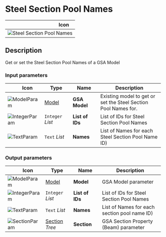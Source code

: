 # Steel Section Pool Names
<!--- This file has been auto-generated, do not change it manually! Edit the generator here: https://github.com/arup-group/GSA-Grasshopper/tree/main/DocsGeneration --->

|<img width="150"/> Icon |
| ----------- |
|![Steel Section Pool Names](./images/SteelSectionPoolNames.png) |

## Description

Get or set the Steel Section Pool Names of a GSA Model

### Input parameters

|<img width="20"/> Icon |<img width="200"/> Type |<img width="200"/> Name |<img width="1000"/> Description |
| ----------- | ----------- | ----------- | ----------- |
|![ModelParam](./images/ModelParam.png) |[Model](gsagh-model-parameter.md) |**GSA Model** |Existing model to get or set the Steel Section Pool Names for. |
|![IntegerParam](./images/IntegerParam.png) |`Integer` _List_ |**List of IDs** |List of IDs for Steel Section Pool Names |
|![TextParam](./images/TextParam.png) |`Text` _List_ |**Names** |List of Names for each Steel Section Pool Name ID) |

### Output parameters

|<img width="20"/> Icon |<img width="200"/> Type |<img width="200"/> Name |<img width="1000"/> Description |
| ----------- | ----------- | ----------- | ----------- |
|![ModelParam](./images/ModelParam.png) |[Model](gsagh-model-parameter.md) |**Model** |GSA Model parameter |
|![IntegerParam](./images/IntegerParam.png) |`Integer` _List_ |**List of IDs** |List of IDs for Steel Section Pool Names |
|![TextParam](./images/TextParam.png) |`Text` _List_ |**Names** |List of Names for each section pool name ID) |
|![SectionParam](./images/SectionParam.png) |[Section](gsagh-section-parameter.md) _Tree_ |**Section** |GSA Section Property (Beam) parameter |
